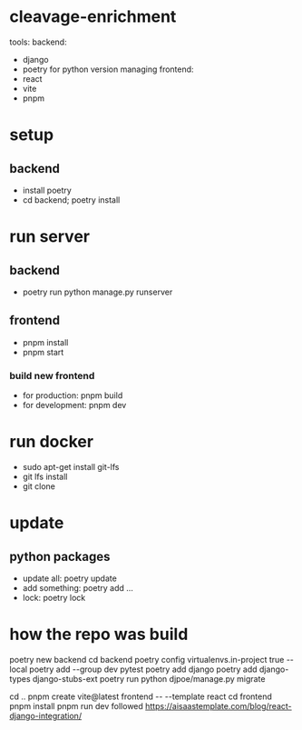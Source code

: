 # cleavage-enrichment
tools:
backend:
- django
- poetry for python version managing
frontend:
- react
- vite
- pnpm


# setup
## backend
- install poetry
- cd backend; poetry install

# run server
## backend
- poetry run python manage.py runserver

## frontend
- pnpm install
- pnpm start

### build new frontend
- for production: pnpm build
- for development: pnpm dev

# run docker
- sudo apt-get install git-lfs
- git lfs install
- git clone

# update
## python packages
- update all: poetry update
- add something: poetry add ...
- lock: poetry lock

# how the repo was build
poetry new backend
cd backend
poetry config virtualenvs.in-project true --local
poetry add --group dev pytest
poetry add django
poetry add django-types django-stubs-ext
poetry run python  djpoe/manage.py migrate

cd ..
pnpm create vite@latest frontend -- --template react
cd frontend
pnpm install
pnpm run dev
followed https://aisaastemplate.com/blog/react-django-integration/






